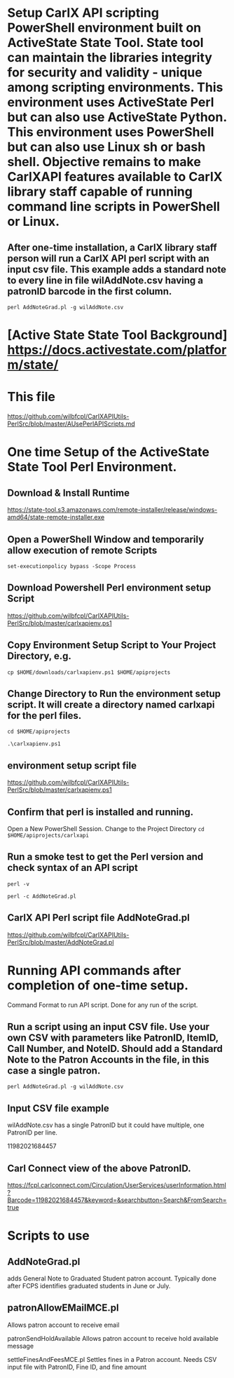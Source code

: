 # Setup CarlX API scripting PowerShell environment built on ActiveState State Tool. State tool can maintain the libraries integrity for security and validity - unique among scripting environments. This environment uses ActiveState Perl but can also use ActiveState Python. This environment uses PowerShell but can also use Linux sh or bash shell. Objective remains to make CarlXAPI features available to CarlX library staff capable of running command line scripts in PowerShell or Linux.
## After one-time installation, a CarlX library staff person will run a CarlX API perl script with an input csv file. This example adds a standard note to every line in file wilAddNote.csv having a patronID barcode in the first column. 
`perl AddNoteGrad.pl -g wilAddNote.csv`

# [Active State State Tool Background] https://docs.activestate.com/platform/state/

# This file
https://github.com/wilbfcpl/CarlXAPIUtils-PerlSrc/blob/master/AUsePerlAPIScripts.md

# One time Setup of the ActiveState State Tool Perl Environment.

## Download & Install Runtime

https://state-tool.s3.amazonaws.com/remote-installer/release/windows-amd64/state-remote-installer.exe

## Open a PowerShell Window and temporarily allow execution of remote Scripts

`set-executionpolicy bypass -Scope Process`

## Download Powershell Perl environment setup Script

https://github.com/wilbfcpl/CarlXAPIUtils-PerlSrc/blob/master/carlxapienv.ps1

## Copy Environment Setup Script to Your Project Directory, e.g.

`cp $HOME/downloads/carlxapienv.ps1 $HOME/apiprojects`

## Change Directory to Run the environment setup script. It will create a directory named carlxapi for the perl files.


`cd $HOME/apiprojects`


`.\carlxapienv.ps1`


## environment setup script file
https://github.com/wilbfcpl/CarlXAPIUtils-PerlSrc/blob/master/carlxapienv.ps1

## Confirm that perl is installed and running.
Open a New PowerShell Session.
Change to the Project Directory
`cd $HOME/apiprojects/carlxapi`

## Run a smoke test to get the Perl version and check syntax of an API script

`perl -v`

`perl -c AddNoteGrad.pl`

## CarlX API Perl script file AddNoteGrad.pl
https://github.com/wilbfcpl/CarlXAPIUtils-PerlSrc/blob/master/AddNoteGrad.pl

# Running API commands after completion of one-time setup. 
Command Format to run API script. Done for any run of the script.

## Run a script using an input CSV file. Use your own CSV with parameters like PatronID, ItemID, Call Number, and NoteID. Should add a Standard Note to the Patron Accounts in the file, in this case a single patron.

`perl AddNoteGrad.pl -g wilAddNote.csv`


## Input CSV file example 

wilAddNote.csv 
has a single PatronID but it could have multiple, one PatronID per line.

11982021684457

## Carl Connect view of the above PatronID.
https://fcpl.carlconnect.com/Circulation/UserServices/userInformation.html?Barcode=11982021684457&keyword=&searchbutton=Search&FromSearch=true


# Scripts to use
## AddNoteGrad.pl 
adds General Note to Graduated Student patron account. Typically done after FCPS identifies graduated students in June or July.

## patronAllowEMailMCE.pl 
Allows patron account to receive email

patronSendHoldAvailable 
Allows patron account to receive hold available message

settleFinesAndFeesMCE.pl
Settles fines in a Patron account. Needs CSV input file with PatronID, Fine ID, and fine amount
